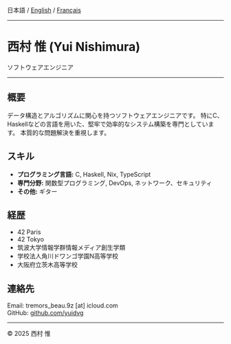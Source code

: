 日本語 / [English](index.en.md) / [Français](index.fr.md)

---

# 西村 惟 (Yui Nishimura)
ソフトウェアエンジニア

---

## 概要
データ構造とアルゴリズムに関心を持つソフトウェアエンジニアです。
特にC、Haskellなどの言語を用いた、堅牢で効率的なシステム構築を専門としています。
本質的な問題解決を重視します。

## スキル
*   **プログラミング言語:** C, Haskell, Nix, TypeScript
*   **専門分野:** 関数型プログラミング, DevOps, ネットワーク、セキュリティ
*   **その他:** ギター

## 経歴
*   42 Paris
*   42 Tokyo
*   筑波大学情報学群情報メディア創生学類
*   学校法人角川ドワンゴ学園N高等学校
*   大阪府立茨木高等学校

## 連絡先
Email: tremors_beau.9z [at] icloud.com<br>
GitHub: [github.com/yuidvg](https://github.com/yuidvg)

---

&copy; 2025 西村 惟
